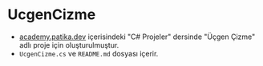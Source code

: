 # UcgenCizme
 - [academy.patika.dev]([https://academy.patika.dev/](https://academy.patika.dev/tr/courses/c-projeleri)) içerisindeki "C# Projeler" dersinde "Üçgen Çizme" adlı proje için oluşturulmuştur.
 - `UcgenCizme.cs` ve `README.md` dosyası içerir.
